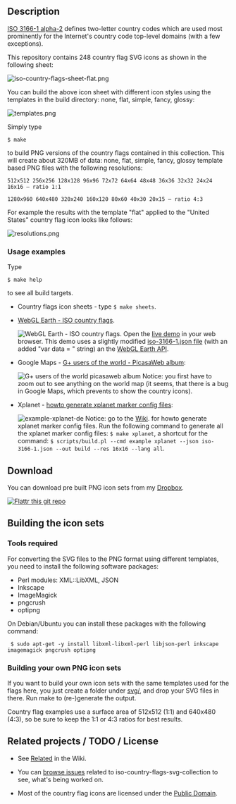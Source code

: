 ## Description

[ISO 3166-1 alpha-2](http://en.wikipedia.org/wiki/ISO_3166-1) defines two-letter country codes which are used most prominently for the Internet's country code top-level domains (with a few exceptions).

This repository contains 248 country flag SVG icons as shown in the following sheet:

![iso-country-flags-sheet-flat.png](https://raw.github.com/sqlitebrowser/iso-country-flags-svg-collection/master/examples/iso-country-flags-sheet-flat.png "ISO country flags svg collection")

You can build the above icon sheet with different icon styles using the templates in the build directory: none, flat, simple, fancy, glossy:

![templates.png](https://raw.github.com/sqlitebrowser/iso-country-flags-svg-collection/master/examples/templates.png "Country flag icons templates")

Simply type

```
$ make
```

to build PNG versions of the country flags contained in this collection. This will create about 320MB of data: none, flat, simple, fancy, glossy template based PNG files with the following resolutions:

```
512x512 256x256 128x128 96x96 72x72 64x64 48x48 36x36 32x32 24x24 16x16 – ratio 1:1
```

```
1280x960 640x480 320x240 160x120 80x60 40x30 20x15 – ratio 4:3
```

For example the results with the template "flat" applied to the "United States" country flag icon looks like follows:

![resolutions.png](https://raw.github.com/sqlitebrowser/iso-country-flags-svg-collection/master/examples/resolutions.png "Country flag icon resoultions")
 
### Usage examples

Type

```
$ make help
```

to see all build targets.

* Country flags icon sheets - type ```$ make sheets```.

* [WebGL Earth - ISO country flags](http://tinyurl.com/webgl-earth-iso-country-flags).

  ![WebGL Earth - ISO country flags](https://raw.github.com/sqlitebrowser/iso-country-flags-svg-collection/master/examples/example-webgl-earth.png). Open the [live demo](http://tinyurl.com/webgl-earth-iso-country-flags) in your web browser. This demo uses a slightly modified [iso-3166-1.json file](http://dl.dropbox.com/u/3139257/iso-country-flags-svg-collection/examples/iso-3166-1.json) (with an added "var data = " string) an the [WebGL Earth API](http://www.webglearth.org/).

* Google Maps - [G+ users of the world - PicasaWeb album](http://goo.gl/mHyJb):

  ![G+ users of the world picasaweb album](https://raw.github.com/sqlitebrowser/iso-country-flags-svg-collection/master/examples/example-google-maps.png) Notice: you first have to zoom out to see anything on the world map (it seems, that there is a bug in Google Maps, which prevents to show the country icons).

* Xplanet - [howto generate xplanet marker config files](https://github.com/sqlitebrowser/iso-country-flags-svg-collection/wiki/example-xplanet):

  ![example-xplanet-de](https://raw.github.com/sqlitebrowser/iso-country-flags-svg-collection/master/examples/example-xplanet-de.png) Notice: go to the [Wiki](https://github.com/sqlitebrowser/iso-country-flags-svg-collection/wiki/example-xplanet). for howto generate xplanet marker config files. Run the following command to generate all the xplanet marker config files: ```$ make xplanet```, a shortcut for the command: ```$ scripts/build.pl --cmd example xplanet --json iso-3166-1.json --out build --res 16x16 --lang all```.
  
## Download

You can download pre built PNG icon sets from my [Dropbox](http://goo.gl/oaoEl).

[![Flattr this git repo](http://api.flattr.com/button/flattr-badge-large.png)](https://flattr.com/submit/auto?user_id=koppi&url=https://github.com/koppi/iso-country-flags-svg-collection&title=&language=&tags=svg,country,flags&category=images)

## Building the icon sets

### Tools required

For converting the SVG files to the PNG format using different templates, you need to install the following software packages:

* Perl modules: XML::LibXML, JSON
* Inkscape
* ImageMagick
* pngcrush
* optipng

On Debian/Ubuntu you can install these packages with the following command:

```
 $ sudo apt-get -y install libxml-libxml-perl libjson-perl inkscape imagemagick pngcrush optipng
```

### Building your own PNG icon sets

If you want to build your own icon sets with the same templates used for the flags here, you just create a folder under [svg/](https://github.com/sqlitebrowser/iso-country-flags-svg-collection/tree/master/svg), and drop your SVG files in there. Run make to (re-)generate the output.

Country flag examples use a surface area of 512x512 (1:1) and 640x480 (4:3), so be sure to keep the 1:1 or 4:3 ratios for best results.

## Related projects / TODO / License

* See [Related](https://github.com/sqlitebrowser/iso-country-flags-svg-collection/wiki/Related) in the Wiki.

* You can [browse issues](https://github.com/sqlitebrowser/iso-country-flags-svg-collection/issues) related to iso-country-flags-svg-collection to see, what's being worked on.

* Most of the country flag icons are licensed under the [Public Domain](http://en.wikipedia.org/wiki/Public_domain).
